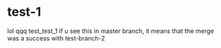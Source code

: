 # test-1
lol
qqq
test_test_1
if u see this in master branch, it means that the merge was a success with test-branch-2